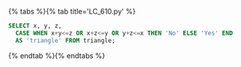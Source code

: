 {% tabs %}{% tab title='LC_610.py' %}

```sql
SELECT x, y, z,
  CASE WHEN x+y<=z OR x+z<=y OR y+z<=x THEN 'No' ELSE 'Yes' END
  AS 'triangle' FROM triangle;
```

{% endtab %}{% endtabs %}
